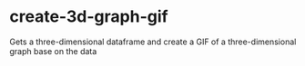 # create-3d-graph-gif
Gets a three-dimensional dataframe and create a GIF of a three-dimensional graph base on the data
